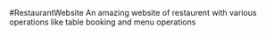 #RestaurantWebsite
An amazing website of restaurent with various operations like table booking and menu operations 
